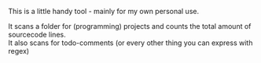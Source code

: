 This is a little handy tool - mainly for my own personal use.

It scans a folder for (programming) projects and counts the total amount of sourcecode lines.  
It also scans for todo-comments (or every other thing you can express with regex)